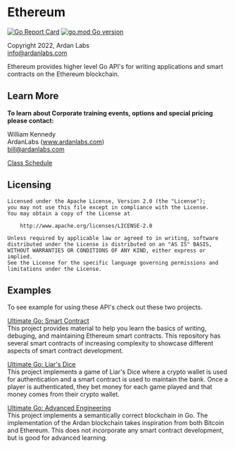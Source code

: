 # Ethereum

[![Go Report Card](https://goreportcard.com/badge/github.com/ardanlabs/ethereum)](https://goreportcard.com/report/github.com/ardanlabs/ethereum)
[![go.mod Go version](https://img.shields.io/github/go-mod/go-version/ardanlabs/ethereum)](https://github.com/ardanlabs/ethereum)

Copyright 2022, Ardan Labs  
info@ardanlabs.com

Ethereum provides higher level Go API's for writing applications and smart contracts on the Ethereum blockchain.

## Learn More

**To learn about Corporate training events, options and special pricing please contact:**

William Kennedy  
ArdanLabs (www.ardanlabs.com)  
bill@ardanlabs.com  

[Class Schedule](https://www.eventbrite.com/o/ardan-labs-7092394651)

## Licensing

```
Licensed under the Apache License, Version 2.0 (the "License");
you may not use this file except in compliance with the License.
You may obtain a copy of the License at

    http://www.apache.org/licenses/LICENSE-2.0

Unless required by applicable law or agreed to in writing, software
distributed under the License is distributed on an "AS IS" BASIS,
WITHOUT WARRANTIES OR CONDITIONS OF ANY KIND, either express or implied.
See the License for the specific language governing permissions and
limitations under the License.
```

## Examples

To see example for using these API's check out these two projects.

[Ultimate Go: Smart Contract](https://github.com/ardanlabs/smartcontract)  
This project provides material to help you learn the basics of writing, debuging, and maintaining Ethereum smart contracts. This repository has several smart contracts of increasing complexity to showcase different aspects of smart contract development.

[Ultimate Go: Liar's Dice](https://github.com/ardanlabs/liarsdice)  
This project implements a game of Liar's Dice where a crypto wallet is used for authentication and a smart contract is used to maintain the bank. Once a player is authenticated, they bet money for each game played and that money comes from their crypto wallet.

[Ultimate Go: Advanced Engineering](https://github.com/ardanlabs/blockchain)  
This project implements a semantically correct blockchain in Go. The implementation of the Ardan blockchain takes inspiration from both Bitcoin and Ethereum. This does not incorporate any smart contract development, but is good for advanced learning.
